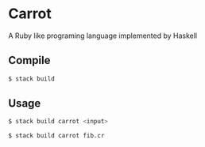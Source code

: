 # Carrot

A Ruby like programing language implemented by Haskell

## Compile

```sh
$ stack build
```

## Usage

```sh
$ stack build carrot <input>
```

```sh
$ stack build carrot fib.cr
```

